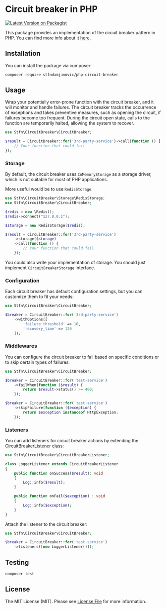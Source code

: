 # Circuit breaker in PHP

[![Latest Version on Packagist](https://img.shields.io/packagist/v/stfndamjanovic/circuit-breaker.svg?style=flat-square)](https://packagist.org/packages/stfndamjanovic/circuit-breaker)

This package provides an implementation of the circuit breaker pattern in PHP. 
You can find more info about it [here](https://learn.microsoft.com/en-us/azure/architecture/patterns/circuit-breaker).

## Installation

You can install the package via composer:

```bash
composer require stfndamjanovic/php-circuit-breaker
```

## Usage

Wrap your potentially error-prone function with the circuit breaker, and it will monitor and handle failures. The circuit breaker tracks the occurrence of exceptions and takes preventive measures, such as opening the circuit, if failures become too frequent. During the circuit open state, calls to the function are temporarily halted, allowing the system to recover.

```php
use Stfn\CircuitBreaker\CircuitBreaker;

$result = CircuitBreaker::for('3rd-party-service')->call(function () {
    // Your function that could fail
});
```

### Storage

By default, the circuit breaker uses `InMemoryStorage` as a storage driver, which is not suitable for most of PHP applications.

More useful would be to use `RedisStorage`.

```php
use Stfn\CircuitBreaker\Storage\RedisStorage;
use Stfn\CircuitBreaker\CircuitBreaker;

$redis = new \Redis();
$redis->connect("127.0.0.1");

$storage = new RedisStorage($redis);

$result = CircuitBreaker::for('3rd-party-service')
    ->storage($storage)
    ->call(function () {
        // Your function that could fail
    });
```

You could also write your implementation of storage. You should just implement `CircuitBreakerStorage` interface.

### Configuration

Each circuit breaker has default configuration settings, but you can customize them to fit your needs:
```php
use Stfn\CircuitBreaker\CircuitBreaker;

$breaker = CircuitBreaker::for('3rd-party-service')
    ->withOptions([
        'failure_threshold' => 10,
        'recovery_time' => 120
    ]);
```

### Middlewares

You can configure the circuit breaker to fail based on specific conditions or to skip certain types of failures:

```php
use Stfn\CircuitBreaker\CircuitBreaker;

$breaker = CircuitBreaker::for('test-service')
    ->failWhen(function ($result) {
        return $result->status() >= 400;
    });

$breaker = CircuitBreaker::for('test-service')
    ->skipFailure(function ($exception) {
        return $exception instanceof HttpException;
    });
```

### Listeners

You can add listeners for circuit breaker actions by extending the CircuitBreakerListener class:

```php
use Stfn\CircuitBreaker\CircuitBreakerListener;

class LoggerListener extends CircuitBreakerListener
{
    public function onSuccess($result): void
    {
        Log::info($result);
    }

    public function onFail($exception) : void
    {
        Log::info($exception);
    }
}
```

Attach the listener to the circuit breaker:

```php
use Stfn\CircuitBreaker\CircuitBreaker;

$breaker = CircuitBreaker::for('test-service')
    ->listeners([new LoggerListener()]);
```

## Testing

```bash
composer test
```

## License

The MIT License (MIT). Please see [License File](LICENSE.md) for more information.
